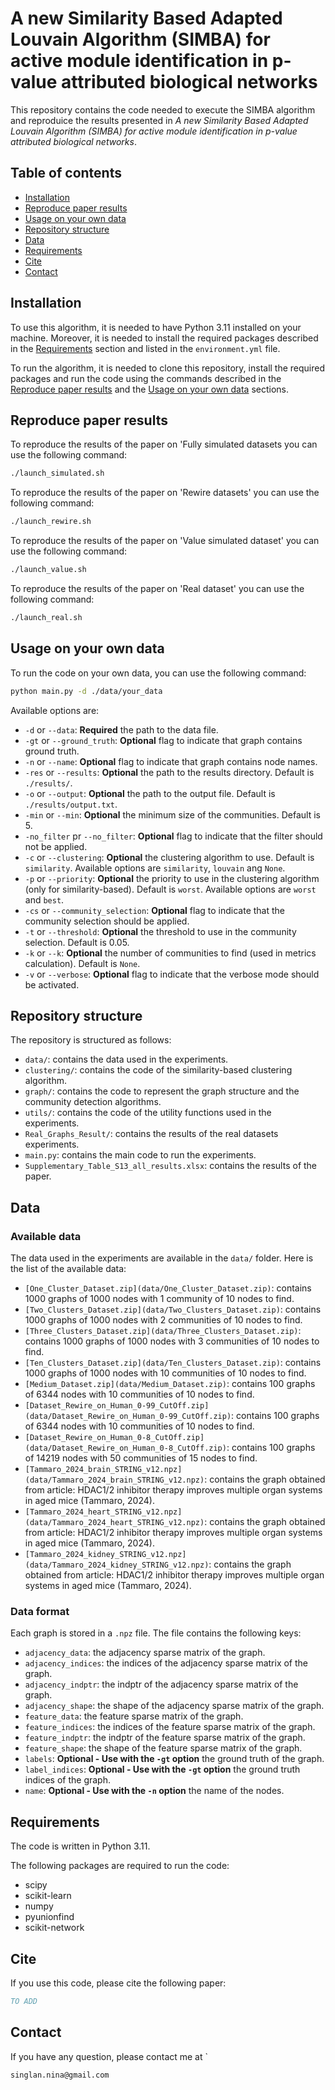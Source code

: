 # A new Similarity Based Adapted Louvain Algorithm (SIMBA) for active module identification in p-value attributed biological networks
This repository contains the code needed to execute the SIMBA algorithm and reproduice the results presented in *A new Similarity Based Adapted Louvain Algorithm (SIMBA) for active module identification in p-value attributed biological networks*.

## Table of contents
* [Installation](#installation)
* [Reproduce paper results](#reproduce-paper-results)
* [Usage on your own data](#usage-on-your-own-data)
* [Repository structure](#repository-structure)
* [Data](#data)
* [Requirements](#requirements)
* [Cite](#cite)
* [Contact](#contact)

## Installation
To use this algorithm, it is needed to have Python 3.11 installed on your machine. Moreover, it is needed
to install the required packages described in the [Requirements](#requirements) section and listed in the
``environment.yml`` file.

To run the algorithm, it is needed to clone this repository, install the required packages and run the code
using the commands described in the [Reproduce paper results](#reproduce-paper-results) and the 
[Usage on your own data](#usage-on-your-own-data) sections.

## Reproduce paper results
To reproduce the results of the paper on 'Fully simulated datasets you can use the following command:
```bash
./launch_simulated.sh
```

To reproduce the results of the paper on 'Rewire datasets' you can use the following command:
```bash
./launch_rewire.sh
```

To reproduce the results of the paper on 'Value simulated dataset' you can use the following command:
```bash
./launch_value.sh
```

To reproduce the results of the paper on 'Real dataset' you can use the following command:
```bash
./launch_real.sh
```

## Usage on your own data
To run the code on your own data, you can use the following command:
```bash
python main.py -d ./data/your_data
```

Available options are:
- `-d` or `--data`: **Required** the path to the data file.
- `-gt` or `--ground_truth`: **Optional** flag to indicate that graph contains ground truth.
- `-n` or `--name`: **Optional** flag to indicate that graph contains node names.
- `-res` or `--results`: **Optional** the path to the results directory. Default is `./results/`.
- `-o` or `--output`: **Optional** the path to the output file. Default is `./results/output.txt`.
- `-min` or `--min`: **Optional** the minimum size of the communities. Default is 5.
- `-no_filter` pr `--no_filter`: **Optional** flag to indicate that the filter should not be applied.
- `-c` or `--clustering`: **Optional** the clustering algorithm to use. Default is `similarity`. Available options are `similarity`, `louvain` ang `None`.
- `-p` or `--priority`: **Optional** the priority to use in the clustering algorithm (only for similarity-based). Default is `worst`. Available options are `worst` and `best`.
- `-cs` or `--community_selection`: **Optional** flag to indicate that the community selection should be applied.
- `-t` or `--threshold`: **Optional** the threshold to use in the community selection. Default is 0.05.
- `-k` or `--k`: **Optional** the number of communities to find (used in metrics calculation). Default is `None`.
- `-v` or `--verbose`: **Optional** flag to indicate that the verbose mode should be activated.

## Repository structure
The repository is structured as follows:
- `data/`: contains the data used in the experiments.
- `clustering/`: contains the code of the similarity-based clustering algorithm.
- `graph/`: contains the code to represent the graph structure and the community detection algorithms.
- `utils/`: contains the code of the utility functions used in the experiments.
- `Real_Graphs_Result/`: contains the results of the real datasets experiments.
- `main.py`: contains the main code to run the experiments.
- `Supplementary_Table_S13_all_results.xlsx`: contains the results of the paper.

## Data
### Available data
The data used in the experiments are available in the `data/` folder. Here is the list of the available data:
- `[One_Cluster_Dataset.zip](data/One_Cluster_Dataset.zip)`: contains 1000 graphs of 1000 nodes with 1 community of 10 nodes to find.
- `[Two_Clusters_Dataset.zip](data/Two_Clusters_Dataset.zip)`: contains 1000 graphs of 1000 nodes with 2 communities of 10 nodes to find.
- `[Three_Clusters_Dataset.zip](data/Three_Clusters_Dataset.zip)`: contains 1000 graphs of 1000 nodes with 3 communities of 10 nodes to find.
- `[Ten_Clusters_Dataset.zip](data/Ten_Clusters_Dataset.zip)`: contains 1000 graphs of 1000 nodes with 10 communities of 10 nodes to find.
- `[Medium_Dataset.zip](data/Medium_Dataset.zip)`: contains 100 graphs of 6344 nodes with 10 communities of 10 nodes to find.
- `[Dataset_Rewire_on_Human_0-99_CutOff.zip](data/Dataset_Rewire_on_Human_0-99_CutOff.zip)`: contains 100 graphs of 6344 nodes with 10 communities of 10 nodes to find.
- `[Dataset_Rewire_on_Human_0-8_CutOff.zip](data/Dataset_Rewire_on_Human_0-8_CutOff.zip)`: contains 100 graphs of 14219 nodes with 50 communities of 15 nodes to find.
- `[Tammaro_2024_brain_STRING_v12.npz](data/Tammaro_2024_brain_STRING_v12.npz)`: contains the graph obtained from article: HDAC1/2 inhibitor therapy improves multiple organ systems in aged mice (Tammaro, 2024).
- `[Tammaro_2024_heart_STRING_v12.npz](data/Tammaro_2024_heart_STRING_v12.npz)`: contains the graph obtained from article: HDAC1/2 inhibitor therapy improves multiple organ systems in aged mice (Tammaro, 2024).
- `[Tammaro_2024_kidney_STRING_v12.npz](data/Tammaro_2024_kidney_STRING_v12.npz)`: contains the graph obtained from article: HDAC1/2 inhibitor therapy improves multiple organ systems in aged mice (Tammaro, 2024).

### Data format
Each graph is stored in a `.npz` file. The file contains the following keys:
- `adjacency_data`: the adjacency sparse matrix of the graph.
- `adjacency_indices`: the indices of the adjacency sparse matrix of the graph.
- `adjacency_indptr`: the indptr of the adjacency sparse matrix of the graph.
- `adjacency_shape`: the shape of the adjacency sparse matrix of the graph.
- `feature_data`: the feature sparse matrix of the graph.
- `feature_indices`: the indices of the feature sparse matrix of the graph.
- `feature_indptr`: the indptr of the feature sparse matrix of the graph.
- `feature_shape`: the shape of the feature sparse matrix of the graph.
- `labels`: **Optional - Use with the `-gt` option** the ground truth of the graph.
- `label_indices`: **Optional - Use with the `-gt` option** the ground truth indices of the graph.
- `name`: **Optional - Use with the `-n` option** the name of the nodes.

## Requirements
The code is written in Python 3.11.

The following packages are required to run the code:
- scipy
- scikit-learn
- numpy
- pyunionfind
- scikit-network

## Cite
If you use this code, please cite the following paper:
```bibtex
TO ADD
```

## Contact
If you have any question, please contact me at `
```
singlan.nina@gmail.com
```